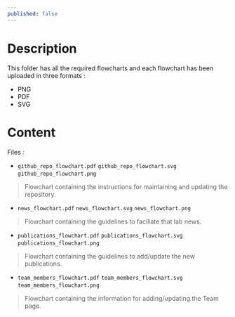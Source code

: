 ```yaml
---
published: false
---
```

# Description
This folder has all the required flowcharts and each flowchart has been uploaded in three formats :
+ PNG
+ PDF
+ SVG

# Content
Files :
+ `github_repo_flowchart.pdf` `github_repo_flowchart.svg` `github_repo_flowchart.png` 
 > Flowchart containing the instructions for maintaining and updating the repository.

+ `news_flowchart.pdf` `news_flowchart.svg` `news_flowchart.png`
 > Flowchart containing the guidelines to faciliate that lab news.
 
+ `publications_flowchart.pdf` `publications_flowchart.svg` `publications_flowchart.png`
 >  Flowchart containing the guidelines to add/update the new publications.
 
+ `team_members_flowchart.pdf` `team_members_flowchart.svg` `team_members_flowchart.png`
 > Flowchart containing the information for adding/updating the Team page.
